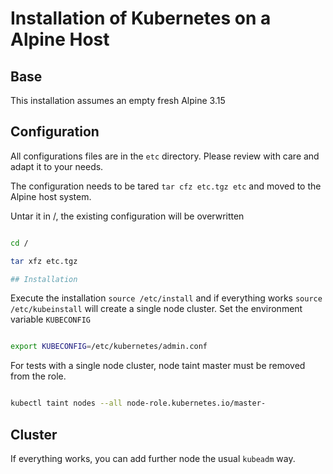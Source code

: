 # Installation of Kubernetes on a Alpine Host

## Base

This installation assumes an empty fresh Alpine 3.15

## Configuration

All configurations files are in the `etc` directory. Please review with care and adapt it to your needs.

The configuration needs to be tared `tar cfz etc.tgz etc` and moved to the Alpine host system.

Untar it in /, the existing configuration will be overwritten

```bash

cd /

tar xfz etc.tgz

## Installation

```

Execute the installation `source /etc/install` and if 
everything works `source /etc/kubeinstall` will create a 
single node cluster. Set the environment variable `KUBECONFIG`

```bash

export KUBECONFIG=/etc/kubernetes/admin.conf


```

For tests with a single node cluster, node taint 
master must be removed from the role.

```bash

kubectl taint nodes --all node-role.kubernetes.io/master-


```

## Cluster

If everything works, you can add further node the usual `kubeadm` way.
